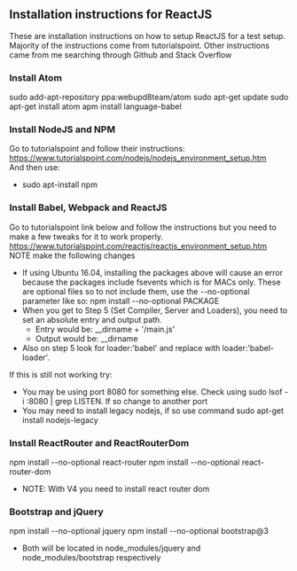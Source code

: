 ## Installation instructions for ReactJS
These are installation instructions on how to setup ReactJS for a test setup. Majority of the instructions come from tutorialspoint. 
Other instructions came from me searching through Github and Stack Overflow

### Install Atom
sudo add-apt-repository ppa:webupd8team/atom
sudo apt-get update
sudo apt-get install atom
apm install language-babel

### Install NodeJS and NPM
Go to tutorialspoint and follow their instructions:  
https://www.tutorialspoint.com/nodejs/nodejs_environment_setup.htm  
And then use:  
 * sudo apt-install npm  
### Install Babel, Webpack and ReactJS  
Go to tutorialspoint link below and follow the instructions but you need to make a few tweaks for it to work properly. 
https://www.tutorialspoint.com/reactjs/reactjs_environment_setup.htm  
NOTE make the following changes
 * If using Ubuntu 16.04, installing the packages above will cause an error because the packages include fsevents which is for MACs only. These are optional files so to not include them, use the --no-optional parameter like so: npm install --no-optional PACKAGE  
 * When you get to Step 5 (Set Compiler, Server and Loaders), you need to set an absolute entry and output path. 
   * Entry would be:  __dirname + '/main.js'
   * Output would be: __dirname
 * Also on step 5 look for loader:'babel' and replace with loader:'babel-loader'.

If this is still not working try:
 * You may be using port 8080 for something else. Check using sudo lsof -i :8080 | grep LISTEN. If so change to another port  
 * You may need to install legacy nodejs, if so use command sudo apt-get install nodejs-legacy  
### Install ReactRouter and ReactRouterDom
npm install --no-optional react-router
npm install --no-optional react-router-dom
 * NOTE: With V4 you need to install react router dom  
 
### Bootstrap and jQuery
npm install --no-optional jquery
npm install --no-optional bootstrap@3
 * Both will be located in node_modules/jquery and node_modules/bootstrap respectively 
